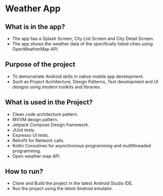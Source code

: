 # Weather App 

## What is in the app?
- The app has a Splash Screen, City List Screen and City Detail Screen.
- The app shows the weather data of the specifically listed cities using OpenWeatherMap API.
  
## Purpose of the project
- To demonstrate Android skills in native mobile app development.
- Such as Project Architecture, Design Patterns, Test development and UI designs using modern toolkits and libraries.

## What is used in the Project?
- Clean code architecture pattern.
- MVVM design pattern.
- Jetpack Compose Design framework.
- JUnit tests.
- Expresso UI tests.
- Retrofit for Network calls.
- Kotlin Coroutines for asynchronous programming and multithreaded programming.
- Open weather map API.

## How to run?
- Clone and Build the project in the latest Android Studio IDE.
- Run the project using the latest Android emulator.
